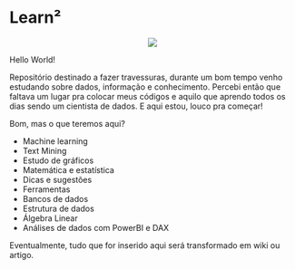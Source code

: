 # Learn²

<p align="center">
  <img src="https://image.flaticon.com/icons/png/128/33/33911.png"/>
</p>


Hello World! 

Repositório destinado a fazer travessuras, durante um bom tempo venho estudando sobre dados, informação e conhecimento. Percebi então que faltava um lugar pra colocar meus códigos e aquilo que aprendo todos os dias sendo um cientista de dados. E aqui estou, louco pra começar!

Bom, mas o que teremos aqui?

  - Machine learning
  - Text Mining
  - Estudo de gráficos 
  - Matemática e estatística 
  - Dicas e sugestões
  - Ferramentas
  - Bancos de dados
  - Estrutura de dados
  - Álgebra Linear
  - Análises de dados com PowerBI e DAX

Eventualmente, tudo que for inserido aqui será transformado em wiki ou artigo.
